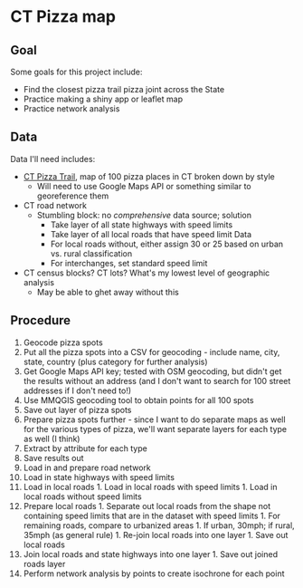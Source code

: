 # CT Pizza map

## Goal

Some goals for this project include:
- Find the closest pizza trail pizza joint across the State
- Practice making a shiny app or leaflet map
- Practice network analysis


## Data

Data I'll need includes:
- [CT Pizza Trail](https://ctvisit.com/articles/connecticut-pizza-trail?utm_source=google&utm_medium=cpc&utm_campaign=COT-Fall-OutOfState-Tourism-Google-Conversions-PMAX-N/A-FALL-N/A&gad_source=1&gad_campaignid=22387171364&gbraid=0AAAAADxHotLC-_eSOf-TMFGBwltH8BO-o&gclid=CjwKCAjwpOfHBhAxEiwAm1SwEintkB3tituXmpisS2KHtUThWmDKbbdyqD2_adrxJ22S1vWxZkUhZhoC0IcQAvD_BwE), map of 100 pizza places in CT broken down by style
  - Will need to use Google Maps API or something similar to georeference them
- CT road network
  - Stumbling block: no *comprehensive* data source; solution
    - Take layer of all state highways with speed limits
    - Take layer of all local roads that have speed limit Data
    - For local roads without, either assign 30 or 25 based on urban vs. rural classification
    - For interchanges, set standard speed limit
- CT census blocks? CT lots? What's my lowest level of geographic analysis
  - May be able to ghet away without this

## Procedure
1. Geocode pizza spots
  1. Put all the pizza spots into a CSV for geocoding - include name, city, state, country (plus category for further analysis)
  1. Get Google Maps API key; tested with OSM geocoding, but didn't get the results without an address (and I don't want to search for 100 street addresses if I don't need to!)
  1. Use MMQGIS geocoding tool to obtain points for all 100 spots
  1. Save out layer of pizza spots
1. Prepare pizza spots further - since I want to do separate maps as well for the various types of pizza, we'll want separate layers for each type as well (I think)
  1. Extract by attribute for each type
  1. Save results out
1. Load in and prepare road network
  1. Load in state highways with speed limits
  1. Load in local roads
    1. Load in local roads with speed limits
    1. Load in local roads without speed limits
  1. Prepare local  roads
    1. Separate out local roads from the shape not containing speed limits that are in the dataset with speed limits
    1. For remaining roads, compare to urbanized areas
    1. If urban, 30mph; if rural, 35mph (as general rule)
    1. Re-join local roads into one layer
    1. Save out local roads
  1. Join local roads and state highways into one layer
    1. Save out joined roads layer
1. Perform network analysis by points to create isochrone for each point
